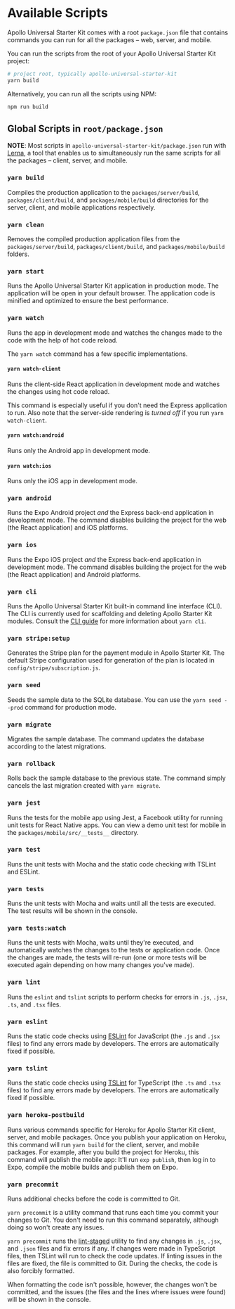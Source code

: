 # Available Scripts

Apollo Universal Starter Kit comes with a root `package.json` file that contains commands you can run for all the
packages &ndash; web, server, and mobile.

You can run the scripts from the root of your Apollo Universal Starter Kit project:

```bash
# project root, typically apollo-universal-starter-kit
yarn build
```

Alternatively, you can run all the scripts using NPM:

```bash
npm run build
```

## Global Scripts in `root/package.json`

**NOTE**: Most scripts in `apollo-universal-starter-kit/package.json` run with [Lerna], a tool that enables us to
simultaneously run the same scripts for all the packages &ndash; client, server, and mobile.

### `yarn build`

Compiles the production application to the `packages/server/build`, `packages/client/build`, and `packages/mobile/build`
directories for the server, client, and mobile applications respectively.

### `yarn clean`

Removes the compiled production application files from the `packages/server/build`, `packages/client/build`, and
`packages/mobile/build` folders.

### `yarn start`

Runs the Apollo Universal Starter Kit application in production mode. The application will be open in your default
browser. The application code is minified and optimized to ensure the best performance.

### `yarn watch`

Runs the app in development mode and watches the changes made to the code with the help of hot code reload.

The `yarn watch` command has a few specific implementations.

#### `yarn watch-client`

Runs the client-side React application in development mode and watches the changes using hot code reload.

This command is especially useful if you don't need the Express application to run. Also note that the server-side rendering is _turned off_ if you run
`yarn watch-client`.

#### `yarn watch:android`

Runs only the Android app in development mode.

#### `yarn watch:ios`

Runs only the iOS app in development mode.

### `yarn android`

Runs the Expo Android project _and_ the Express back-end application in development mode. The command disables
building the project for the web (the React application) and iOS platforms.

### `yarn ios`

Runs the Expo iOS project _and_ the Express back-end application in development mode. The command disables building the
project for the web (the React application) and Android platforms.

### `yarn cli`

Runs the Apollo Universal Starter Kit built-in command line interface (CLI). The CLI is currently used for scaffolding
and deleting Apollo Starter Kit modules. Consult the [CLI guide] for more information about `yarn cli`.

### `yarn stripe:setup`

Generates the Stripe plan for the payment module in Apollo Starter Kit. The default Stripe configuration used for
generation of the plan is located in `config/stripe/subscription.js`.

### `yarn seed`

Seeds the sample data to the SQLite database. You can use the `yarn seed --prod` command for production mode.

### `yarn migrate`

Migrates the sample database. The command updates the database according to the latest migrations.

### `yarn rollback`

Rolls back the sample database to the previous state. The command simply cancels the last migration created with
`yarn migrate`.

### `yarn jest`

Runs the tests for the mobile app using Jest, a Facebook utility for running unit tests for React Native apps. You can
view a demo unit test for mobile in the `packages/mobile/src/__tests__` directory.

### `yarn test`

Runs the unit tests with Mocha and the static code checking with TSLint and ESLint.

### `yarn tests`

Runs the unit tests with Mocha and waits until all the tests are executed. The test results will be shown in the
console.

### `yarn tests:watch`

Runs the unit tests with Mocha, waits until they're executed, and automatically watches the changes to the tests or
application code. Once the changes are made, the tests will re-run (one or more tests will be executed again depending
on how many changes you've made).

### `yarn lint`

Runs the `eslint` and `tslint` scripts to perform checks for errors in `.js`, `.jsx`, `.ts`, and `.tsx` files.

### `yarn eslint`

Runs the static code checks using [ESLint] for JavaScript (the `.js` and `.jsx` files) to find any errors made by
developers. The errors are automatically fixed if possible.

### `yarn tslint`

Runs the static code checks using [TSLint] for TypeScript (the `.ts` and `.tsx` files) to find any errors made by
developers. The errors are automatically fixed if possible.

### `yarn heroku-postbuild`

Runs various commands specific for Heroku for Apollo Starter Kit client, server, and mobile packages.
Once you publish your application on Heroku, this command will run `yarn build` for the client, server, and mobile
packages. For example, after you build the project for Heroku, this command will publish the mobile app: It'll run
`exp publish`, then log in to Expo, compile the mobile builds and publish them on Expo.

### `yarn precommit`

Runs additional checks before the code is committed to Git.

`yarn precommit` is a utility command that runs each time you commit your changes to Git. You don't need to run this
command separately, although doing so won't create any issues.

`yarn precommit` runs the [lint-staged] utility to find any changes in `.js`, `.jsx`, and `.json` files and fix errors
if any. If changes were made in TypeScript files, then TSLint will run to check the code updates. If linting issues in
the files are fixed, the file is committed to Git. During the checks, the code is also forcibly formatted.

When formatting the code isn't possible, however, the changes won't be committed, and the issues (the files and the
lines where issues were found) will be shown in the console.

[lerna]: https://lernajs.io/
[cli guide]: /docs/tools/CLI.md
[`expo`]: https://docs.expo.io/versions/latest/workflow/expo-cli
[webpack]: https://webpack.js.org/
[haul cli]: https://github.com/callstack/haul
[metro bundler]: https://facebook.github.io/metro/
[expo cli documentation]: https://docs.expo.io/versions/latest/workflow/expo-cli
[esLint]: https://eslint.org/
[tslint]: https://palantir.github.io/tslint/
[lint-staged]: https://www.npmjs.com/package/lint-staged
